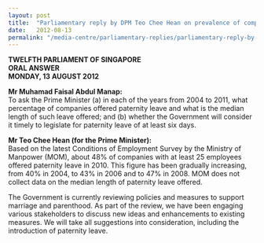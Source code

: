 ```yaml
---
layout: post
title:  "Parliamentary reply by DPM Teo Chee Hean on prevalence of companies offering paternity leave"
date:   2012-08-13
permalink: "/media-centre/parliamentary-replies/parliamentary-reply-by-dpm-teo-chee-hean-on-13-aug-2012"
---
```


**TWELFTH PARLIAMENT OF SINGAPORE  
ORAL ANSWER  
MONDAY, 13 AUGUST 2012**

**Mr Muhamad Faisal Abdul Manap:**  
To ask the Prime Minister (a) in each of the years from 2004 to 2011, what percentage of companies offered paternity leave and what is the median length of such leave offered; and (b) whether the Government will consider it timely to legislate for paternity leave of at least six days.

**Mr Teo Chee Hean (for the Prime Minister):**  
Based on the latest Conditions of Employment Survey by the Ministry of Manpower (MOM), about 48% of companies with at least 25 employees offered paternity leave in 2010.  This figure has been gradually increasing, from 40% in 2004, to 43% in 2006 and to 47% in 2008.  MOM does not collect data on the median length of paternity leave offered. 

The Government is currently reviewing policies and measures to support marriage and parenthood.  As part of the review, we have been engaging various stakeholders to discuss new ideas and enhancements to existing measures.  We will take all suggestions into consideration, including the introduction of paternity leave. 

